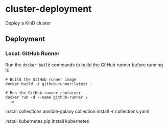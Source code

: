 # cluster-deployment
Deploy a KinD cluster

## Deployment
### Local: GitHub Runner
Run the `docker build` commands to build the GitHub runner before running it:

```
# Build the GitHub runner image
docker build -t github-runner:latest .

# Run the GitHub runner container
docker run -d --name github-runner \
  -e 
```

install collections
ansible-galaxy collection install -r collections.yaml

install kubernetes
pip install kubernetes